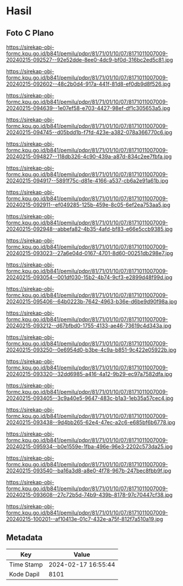 # Hasil

## Foto C Plano

https://sirekap-obj-formc.kpu.go.id/b841/pemilu/pdpr/81/71/01/10/07/8171011007009-20240215-092527--92e52dde-8ee0-4dc9-bf0d-316bc2ed5c81.jpg

https://sirekap-obj-formc.kpu.go.id/b841/pemilu/pdpr/81/71/01/10/07/8171011007009-20240215-092602--48c2b0d4-917a-441f-81d8-ef0db9d8f526.jpg

https://sirekap-obj-formc.kpu.go.id/b841/pemilu/pdpr/81/71/01/10/07/8171011007009-20240215-094639--1e07ef58-e703-4427-98ef-df1c305653a5.jpg

https://sirekap-obj-formc.kpu.go.id/b841/pemilu/pdpr/81/71/01/10/07/8171011007009-20240215-094745--d05bdd1b-f7fd-423e-a382-078a366770c6.jpg

https://sirekap-obj-formc.kpu.go.id/b841/pemilu/pdpr/81/71/01/10/07/8171011007009-20240215-094827--118db326-4c90-439a-a87d-834c2ee7fbfa.jpg

https://sirekap-obj-formc.kpu.go.id/b841/pemilu/pdpr/81/71/01/10/07/8171011007009-20240215-094917--5891f75c-d81e-4166-a537-cb6a2e91a61b.jpg

https://sirekap-obj-formc.kpu.go.id/b841/pemilu/pdpr/81/71/01/10/07/8171011007009-20240215-092911--ef049285-125b-459e-8c05-6ef2ea753aa5.jpg

https://sirekap-obj-formc.kpu.go.id/b841/pemilu/pdpr/81/71/01/10/07/8171011007009-20240215-092948--abbefa82-4b35-4afd-bf83-e66e5ccb9385.jpg

https://sirekap-obj-formc.kpu.go.id/b841/pemilu/pdpr/81/71/01/10/07/8171011007009-20240215-093023--27a6e04d-0167-4701-8d60-00251db298e7.jpg

https://sirekap-obj-formc.kpu.go.id/b841/pemilu/pdpr/81/71/01/10/07/8171011007009-20240215-093054--001df030-15b2-4b74-9cf3-e2899d48f99d.jpg

https://sirekap-obj-formc.kpu.go.id/b841/pemilu/pdpr/81/71/01/10/07/8171011007009-20240215-095406--64b0223b-7642-4963-b36e-d6be9d90f98a.jpg

https://sirekap-obj-formc.kpu.go.id/b841/pemilu/pdpr/81/71/01/10/07/8171011007009-20240215-093212--d67bfbd0-1755-4133-ae46-73619c4d343a.jpg

https://sirekap-obj-formc.kpu.go.id/b841/pemilu/pdpr/81/71/01/10/07/8171011007009-20240215-093250--0e6954d0-b3be-4c9a-b851-9c422e05922b.jpg

https://sirekap-obj-formc.kpu.go.id/b841/pemilu/pdpr/81/71/01/10/07/8171011007009-20240215-093320--32dd6985-a416-4a12-9b29-ec97a7582dfa.jpg

https://sirekap-obj-formc.kpu.go.id/b841/pemilu/pdpr/81/71/01/10/07/8171011007009-20240215-093405--3c9a40e5-9647-483c-b1a3-1eb35a57cec4.jpg

https://sirekap-obj-formc.kpu.go.id/b841/pemilu/pdpr/81/71/01/10/07/8171011007009-20240215-093438--9d4bb265-62e4-47ec-a2c6-e685bf6b6778.jpg

https://sirekap-obj-formc.kpu.go.id/b841/pemilu/pdpr/81/71/01/10/07/8171011007009-20240215-095934--b0e1559e-1fba-496e-96e3-2202c573da25.jpg

https://sirekap-obj-formc.kpu.go.id/b841/pemilu/pdpr/81/71/01/10/07/8171011007009-20240215-093540--ba16a3d8-a8e0-4f78-967b-247bec8fbb9f.jpg

https://sirekap-obj-formc.kpu.go.id/b841/pemilu/pdpr/81/71/01/10/07/8171011007009-20240215-093608--27c72b5d-74b9-439b-8178-97c70447cf38.jpg

https://sirekap-obj-formc.kpu.go.id/b841/pemilu/pdpr/81/71/01/10/07/8171011007009-20240215-100201--af10413e-01c7-432e-a75f-812f7a510a19.jpg


## Metadata

| Key        | Value               |
| ---------- | ------------------- |
| Time Stamp | 2024-02-17 16:55:44 |
| Kode Dapil | 8101                |



